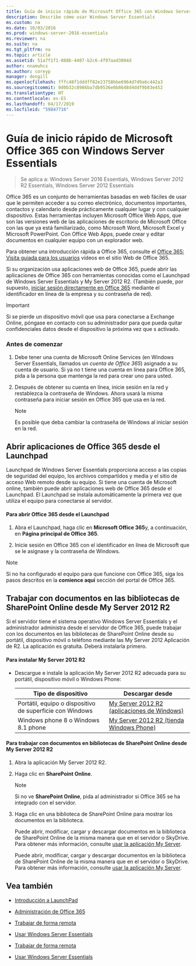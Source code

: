 ```yaml
---
title: Guía de inicio rápido de Microsoft Office 365 con Windows Server Essentials
description: Describe cómo usar Windows Server Essentials
ms.custom: na
ms.date: 10/03/2016
ms.prod: windows-server-2016-essentials
ms.reviewer: na
ms.suite: na
ms.tgt_pltfrm: na
ms.topic: article
ms.assetid: 51a7f1f1-088b-4487-b2c6-4f97aad3004d
author: nnamuhcs
ms.author: coreyp
manager: dongill
ms.openlocfilehash: fffc48f1dddff82e23758bbe6964d7d9a6c442a3
ms.sourcegitcommit: 0d0b32c8986ba7db9536e0b8648d4ddf9b03e452
ms.translationtype: HT
ms.contentlocale: es-ES
ms.lasthandoff: 04/17/2019
ms.locfileid: "59847716"
---
```

# <a name="quick-start-guide-to-using-microsoft-office-365-with-windows-server-essentials"></a>Guía de inicio rápido de Microsoft Office 365 con Windows Server Essentials

>Se aplica a: Windows Server 2016 Essentials, Windows Server 2012 R2 Essentials, Windows Server 2012 Essentials

 Office 365 es un conjunto de herramientas basadas en web fáciles de usar que le permiten acceder a su correo electrónico, documentos importantes, contactos y calendario desde prácticamente cualquier lugar y con cualquier dispositivo. Estas herramientas incluyen Microsoft Office Web Apps, que son las versiones web de las aplicaciones de escritorio de Microsoft Office con las que ya está familiarizado, como Microsoft Word, Microsoft Excel y Microsoft PowerPoint. Con Office Web Apps, puede crear y editar documentos en cualquier equipo con un explorador web.  
  
 Para obtener una introducción rápida a Office 365, consulte el [Office 365: Visita guiada para los usuarios](https://onlinehelp.microsoft.com/office365-smallbusinesses/hh534379.aspx) vídeos en el sitio Web de Office 365.  
  
 Si su organización usa aplicaciones web de Office 365, puede abrir las aplicaciones de Office 365 con herramientas conocidas como el Launchpad de Windows Server Essentials y My Server 2012 R2. (También puede, por supuesto, [iniciar sesión directamente en Office 365](https://login.microsoftonline.com/login.srf?wa=wsignin1.0&rpsnv=2&ct=1384059583&rver=6.1.6206.0&wp=MBI_KEY&wreply=https:%2F%2Fwww.outlook.com%2Fowa%2F&id=260563&whr=students.tamuk.edu&CBCXT=out) mediante el identificador en línea de la empresa y su contraseña de red).  
  
> [!IMPORTANT]
>  Si se pierde un dispositivo móvil que usa para conectarse a Exchange Online, póngase en contacto con su administrador para que pueda quitar confidenciales datos desde el dispositivo la próxima vez que s activado.  
  
### <a name="before-you-begin"></a>Antes de comenzar  
  
1.  Debe tener una cuenta de Microsoft Online Services (en Windows Server Essentials, llamados un *cuenta de Office 365*) asignado a su cuenta de usuario. Si ya no t tiene una cuenta en línea para Office 365, pida a la persona que mantenga la red para crear uno para usted.  
  
2.  Después de obtener su cuenta en línea, inicie sesión en la red y restablezca la contraseña de Windows. Ahora usará la misma contraseña para iniciar sesión en Office 365 que usa en la red.  
  
    > [!NOTE]
    >  Es posible que deba cambiar la contraseña de Windows al iniciar sesión en la red.  
  
## <a name="open-office-365-apps-from-the-launchpad"></a>Abrir aplicaciones de Office 365 desde el Launchpad  
 Launchpad de Windows Server Essentials proporciona acceso a las copias de seguridad del equipo, los archivos compartidos y media y el sitio de acceso Web remoto desde su equipo. Si tiene una cuenta de Microsoft online, también puede abrir aplicaciones web de Office 365 desde el Launchpad. El Launchpad se instala automáticamente la primera vez que utiliza el equipo para conectarse al servidor.  
  
#### <a name="to-open-office-365-from-the-launchpad"></a>Para abrir Office 365 desde el Launchpad  
  
1.  Abra el Launchpad, haga clic en **Microsoft Office 365**y, a continuación, en **Página principal de Office 365**.  
  
2.  Inicie sesión en Office 365 con el identificador en línea de Microsoft que se le asignase y la contraseña de Windows.  
  
> [!NOTE]
>  Si no ha configurado el equipo para que funcione con Office 365, siga los pasos descritos en la **comience aquí** sección del portal de Office 365.  
  
## <a name="work-with-documents-in-your-sharepoint-online-libraries-from-my-server-2012-r2"></a>Trabajar con documentos en las bibliotecas de SharePoint Online desde My Server 2012 R2  
 Si el servidor tiene el sistema operativo Windows Server Essentials y el administrador administra desde el servidor de Office 365, puede trabajar con los documentos en las bibliotecas de SharePoint Online desde su portátil, dispositivo móvil o teléfono mediante las My Server 2012 Aplicación de R2. La aplicación es gratuita. Deberá instalarla primero.  
  
#### <a name="to-install-my-server-2012-r2"></a>Para instalar My Server 2012 R2  
  
-   Descargue e instale la aplicación My Server 2012 R2 adecuada para su portátil, dispositivo móvil o Windows Phone:  
  
    |Tipo de dispositivo|Descargar desde|  
    |-----------------|-------------------|  
    |Portátil, equipo o dispositivo de superficie con Windows|[My Server 2012 R2 (aplicaciones de Windows)](https://apps.microsoft.com/windows/app/my-server-2012-r2/67e86695-bda3-4f32-96c4-2e20e56f1cf3)|  
    | Windows phone 8 o Windows 8.1 phone|[My Server 2012 R2 (tienda Windows Phone)](http://www.windowsphone.com/store/app/my-server-2012-r2/44f596b5-0477-4096-b96e-ddd6ef64ad6b)|  
  
#### <a name="to-work-with-documents-in-sharepoint-online-libraries-from-my-server-2012-r2"></a>Para trabajar con documentos en bibliotecas de SharePoint Online desde My Server 2012 R2  
  
1.  Abra la aplicación My Server 2012 R2.  
  
2.  Haga clic en **SharePoint Online**.  
  
    > [!NOTE]
    >  Si no ve **SharePoint Online**, pida al administrador si Office 365 se ha integrado con el servidor.  
  
3.  Haga clic en una biblioteca de SharePoint Online para mostrar los documentos en la biblioteca.  
  

     Puede abrir, modificar, cargar y descargar documentos en la biblioteca de SharePoint Online de la misma manera que en el servidor o SkyDrive. Para obtener más información, consulte [usar la aplicación My Server](Use-the-My-Server-App-to-Connect-to-Windows-Server-Essentials.md).  

     Puede abrir, modificar, cargar y descargar documentos en la biblioteca de SharePoint Online de la misma manera que en el servidor o SkyDrive. Para obtener más información, consulte [usar la aplicación My Server](../use/Use-the-My-Server-App-to-Connect-to-Windows-Server-Essentials.md).  

  
## <a name="see-also"></a>Vea también  
  
-   [Introducción a LaunchPad](../manage/Overview-of-the-Launchpad-in-Windows-Server-Essentials.md)  
  
-   [Administración de Office 365](../manage/Manage-Office-365-in-Windows-Server-Essentials.md)  
  

-   [Trabajar de forma remota](Work-Remotely-in-Windows-Server-Essentials.md)  
  
-   [Usar Windows Server Essentials](Use-Windows-Server-Essentials.md)

-   [Trabajar de forma remota](../use/Work-Remotely-in-Windows-Server-Essentials.md)  
  
-   [Usar Windows Server Essentials](../use/Use-Windows-Server-Essentials.md)

